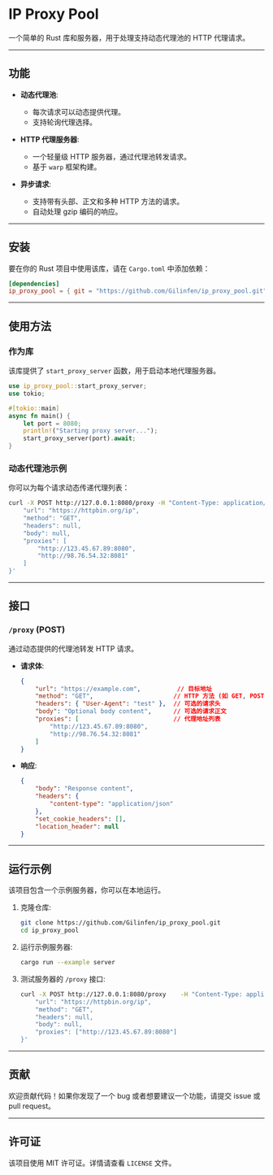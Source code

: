 # IP Proxy Pool

一个简单的 Rust 库和服务器，用于处理支持动态代理池的 HTTP 代理请求。

---

## 功能

- **动态代理池**:
  - 每次请求可以动态提供代理。
  - 支持轮询代理选择。

- **HTTP 代理服务器**:
  - 一个轻量级 HTTP 服务器，通过代理池转发请求。
  - 基于 `warp` 框架构建。

- **异步请求**:
  - 支持带有头部、正文和多种 HTTP 方法的请求。
  - 自动处理 gzip 编码的响应。

---

## 安装

要在你的 Rust 项目中使用该库，请在 `Cargo.toml` 中添加依赖：

```toml
[dependencies]
ip_proxy_pool = { git = "https://github.com/Gilinfen/ip_proxy_pool.git" }
```

---

## 使用方法

### **作为库**

该库提供了 `start_proxy_server` 函数，用于启动本地代理服务器。

```rust
use ip_proxy_pool::start_proxy_server;
use tokio;

#[tokio::main]
async fn main() {
    let port = 8080;
    println!("Starting proxy server...");
    start_proxy_server(port).await;
}
```

### **动态代理池示例**

你可以为每个请求动态传递代理列表：

```bash
curl -X POST http://127.0.0.1:8080/proxy -H "Content-Type: application/json" -d '{
    "url": "https://httpbin.org/ip",
    "method": "GET",
    "headers": null,
    "body": null,
    "proxies": [
        "http://123.45.67.89:8080",
        "http://98.76.54.32:8081"
    ]
}'
```

---

## 接口

### `/proxy` (POST)

通过动态提供的代理池转发 HTTP 请求。

- **请求体**:
  ```json
  {
      "url": "https://example.com",          // 目标地址
      "method": "GET",                      // HTTP 方法 (如 GET, POST)
      "headers": { "User-Agent": "test" },  // 可选的请求头
      "body": "Optional body content",      // 可选的请求正文
      "proxies": [                          // 代理地址列表
          "http://123.45.67.89:8080",
          "http://98.76.54.32:8081"
      ]
  }
  ```

- **响应**:
  ```json
  {
      "body": "Response content",
      "headers": {
          "content-type": "application/json"
      },
      "set_cookie_headers": [],
      "location_header": null
  }
  ```

---

## 运行示例

该项目包含一个示例服务器，你可以在本地运行。

1. 克隆仓库:

   ```bash
   git clone https://github.com/Gilinfen/ip_proxy_pool.git
   cd ip_proxy_pool
   ```

2. 运行示例服务器:

   ```bash
   cargo run --example server
   ```

3. 测试服务器的 `/proxy` 接口:

   ```bash
   curl -X POST http://127.0.0.1:8080/proxy    -H "Content-Type: application/json"    -d '{
       "url": "https://httpbin.org/ip",
       "method": "GET",
       "headers": null,
       "body": null,
       "proxies": ["http://123.45.67.89:8080"]
   }'
   ```

---

## 贡献

欢迎贡献代码！如果你发现了一个 bug 或者想要建议一个功能，请提交 issue 或 pull request。

---

## 许可证

该项目使用 MIT 许可证。详情请查看 `LICENSE` 文件。

